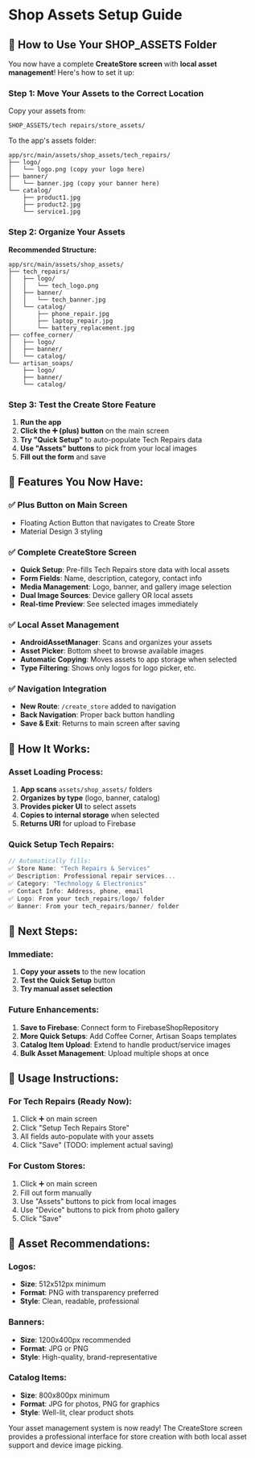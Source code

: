 # Shop Assets Setup Guide

## 📁 **How to Use Your SHOP_ASSETS Folder**

You now have a complete **CreateStore screen** with **local asset management**! Here's how to set it up:

### **Step 1: Move Your Assets to the Correct Location**

Copy your assets from:
```
SHOP_ASSETS/tech repairs/store_assets/
```

To the app's assets folder:
```
app/src/main/assets/shop_assets/tech_repairs/
├── logo/
│   └── logo.png (copy your logo here)
├── banner/ 
│   └── banner.jpg (copy your banner here)
└── catalog/
    ├── product1.jpg
    ├── product2.jpg
    └── service1.jpg
```

### **Step 2: Organize Your Assets**

**Recommended Structure:**
```
app/src/main/assets/shop_assets/
├── tech_repairs/
│   ├── logo/
│   │   └── tech_logo.png
│   ├── banner/
│   │   └── tech_banner.jpg
│   └── catalog/
│       ├── phone_repair.jpg
│       ├── laptop_repair.jpg
│       └── battery_replacement.jpg
├── coffee_corner/
│   ├── logo/
│   ├── banner/
│   └── catalog/
└── artisan_soaps/
    ├── logo/
    ├── banner/
    └── catalog/
```

### **Step 3: Test the Create Store Feature**

1. **Run the app**
2. **Click the ➕ (plus) button** on the main screen
3. **Try "Quick Setup"** to auto-populate Tech Repairs data
4. **Use "Assets" buttons** to pick from your local images
5. **Fill out the form** and save

## 🎯 **Features You Now Have:**

### **✅ Plus Button on Main Screen**
- Floating Action Button that navigates to Create Store
- Material Design 3 styling

### **✅ Complete CreateStore Screen**
- **Quick Setup**: Pre-fills Tech Repairs store data with local assets
- **Form Fields**: Name, description, category, contact info
- **Media Management**: Logo, banner, and gallery image selection
- **Dual Image Sources**: Device gallery OR local assets
- **Real-time Preview**: See selected images immediately

### **✅ Local Asset Management**
- **AndroidAssetManager**: Scans and organizes your assets
- **Asset Picker**: Bottom sheet to browse available images
- **Automatic Copying**: Moves assets to app storage when selected
- **Type Filtering**: Shows only logos for logo picker, etc.

### **✅ Navigation Integration**
- **New Route**: `/create_store` added to navigation
- **Back Navigation**: Proper back button handling
- **Save & Exit**: Returns to main screen after saving

## 🚀 **How It Works:**

### **Asset Loading Process:**
1. **App scans** `assets/shop_assets/` folders
2. **Organizes by type** (logo, banner, catalog)
3. **Provides picker UI** to select assets
4. **Copies to internal storage** when selected
5. **Returns URI** for upload to Firebase

### **Quick Setup Tech Repairs:**
```kotlin
// Automatically fills:
✅ Store Name: "Tech Repairs & Services"
✅ Description: Professional repair services...
✅ Category: "Technology & Electronics" 
✅ Contact Info: Address, phone, email
✅ Logo: From your tech_repairs/logo/ folder
✅ Banner: From your tech_repairs/banner/ folder
```

## 🔧 **Next Steps:**

### **Immediate:**
1. **Copy your assets** to the new location
2. **Test the Quick Setup** button
3. **Try manual asset selection**

### **Future Enhancements:**
1. **Save to Firebase**: Connect form to FirebaseShopRepository
2. **More Quick Setups**: Add Coffee Corner, Artisan Soaps templates  
3. **Catalog Item Upload**: Extend to handle product/service images
4. **Bulk Asset Management**: Upload multiple shops at once

## 📱 **Usage Instructions:**

### **For Tech Repairs (Ready Now):**
1. Click ➕ on main screen
2. Click "Setup Tech Repairs Store" 
3. All fields auto-populate with your assets
4. Click "Save" (TODO: implement actual saving)

### **For Custom Stores:**
1. Click ➕ on main screen
2. Fill out form manually
3. Use "Assets" buttons to pick from local images
4. Use "Device" buttons to pick from photo gallery
5. Click "Save"

## 🎨 **Asset Recommendations:**

### **Logos:**
- **Size**: 512x512px minimum
- **Format**: PNG with transparency preferred
- **Style**: Clean, readable, professional

### **Banners:**
- **Size**: 1200x400px recommended
- **Format**: JPG or PNG
- **Style**: High-quality, brand-representative

### **Catalog Items:**
- **Size**: 800x800px minimum
- **Format**: JPG for photos, PNG for graphics
- **Style**: Well-lit, clear product shots

Your asset management system is now ready! The CreateStore screen provides a professional interface for store creation with both local asset support and device image picking.
